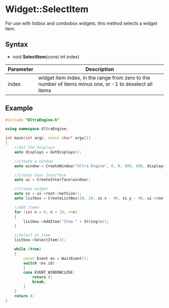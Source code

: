 # Widget::SelectItem #

For use with listbox and combobox widgets, this method selects a widget item.

## Syntax ##

- void **SelectItem**(const int index)

| Parameter | Description |
|-|-|
| index | widget item index, in the range from zero to the number of items minus one, or -1 to deselect all items |

## Example

```c++
#include "UltraEngine.h"

using namespace UltraEngine;

int main(int argc, const char* argv[])
{
    //Get the displays
    auto displays = GetDisplays();

    //Create a window
    auto window = CreateWindow("Ultra Engine", 0, 0, 800, 600, displays[0]);

    //Create User Interface
    auto ui = CreateInterface(window);

    //Create widget
    auto sz = ui->root->GetSize();
    auto listbox = CreateListBox(20, 20, sz.x - 40, sz.y - 40, ui->root);

    //Add items
    for (int n = 0; n < 10; ++n)
    {
        listbox->AddItem("Item " + String(n));
    }

    //Select an item
    listbox->SelectItem(3);

    while (true)
    {
        const Event ev = WaitEvent();
        switch (ev.id)
        {
        case EVENT_WINDOWCLOSE:
            return 0;
            break;
        }
    }
    return 0;
}
```
